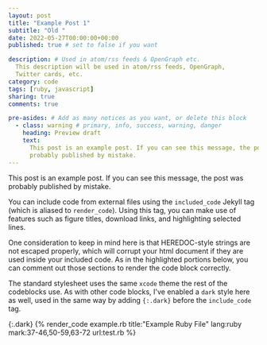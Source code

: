 ```yaml
---
layout: post
title: "Example Post 1"
subtitle: "Old "
date: 2022-05-27T00:00:00+00:00
published: true # set to false if you want

description: # Used in atom/rss feeds & OpenGraph etc.
  This description will be used in atom/rss feeds, OpenGraph,
  Twitter cards, etc.
category: code
tags: [ruby, javascript]
sharing: true
comments: true

pre-asides: # Add as many notices as you want, or delete this block
  - class: warning # primary, info, success, warning, danger
    heading: Preview draft
    text:
      This post is an example post. If you can see this message, the post was
      probably published by mistake.
---
```


This post is an example post. If you can see this message, the post was
probably published by mistake.

You can include code from external files using the `included_code` Jekyll tag (which is aliased to `render_code`). Using this tag, you can make use of features such as figure titles, download links,
and highlighting selected lines.

One consideration to keep in mind here is that HEREDOC-style strings are not escaped properly, which
will corrupt your html document if they are used inside your included code. As in the highlighted
portions below, you can comment out those sections to render the code block correctly.

The standard stylesheet uses the same `xcode` theme the rest of the codeblocks use. As with other code blocks, I've enabled a `dark` style here as well, used in the same way by adding `{:.dark}` before the `include_code` tag.

{:.dark}
{% render_code example.rb title:"Example Ruby File" lang:ruby mark:37-46,50-59,63-72 url:test.rb %}
